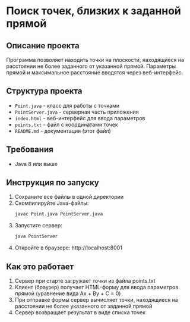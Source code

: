 # Поиск точек, близких к заданной прямой

## Описание проекта
Программа позволяет находить точки на плоскости, находящиеся на расстоянии не 
более заданного от указанной прямой. Параметры прямой и максимальное расстояние вводятся 
через веб-интерфейс.

## Структура проекта
- `Point.java` - класс для работы с точками
- `PointServer.java` - серверная часть приложения
- `index.html` - веб-интерфейс для ввода параметров
- `points.txt` - файл с координатами точек
- `README.md` - документация (этот файл)

## Требования
- Java 8 или выше

## Инструкция по запуску

1. Сохраните все файлы в одной директории
2. Скомпилируйте Java-файлы:
   ```bash
   javac Point.java PointServer.java
3. Запустите сервер:
   ```bash
   java PointServer
4. Откройте в браузере:
   http://localhost:8001

## Как это работает
1. Сервер при старте загружает точки из файла points.txt
2. Клиент (браузер) получает HTML-форму для ввода параметров прямой 
(уравнение вида Ax + By + C = 0)
3. При отправке формы сервер вычисляет точки, находящиеся на расстоянии не 
более указанного от заданной прямой
4. Сервер возвращает результат в виде списка точек